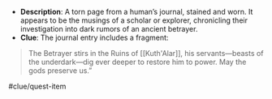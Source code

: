  - **Description**: A torn page from a human’s journal, stained and worn. It appears to be the musings of a scholar or explorer, chronicling their investigation into dark rumors of an ancient betrayer.
- **Clue**: The journal entry includes a fragment: 
> The Betrayer stirs in the Ruins of [[Kuth'Alar]], his servants—beasts of the underdark—dig ever deeper to restore him to power. May the gods preserve us.”

#clue/quest-item
